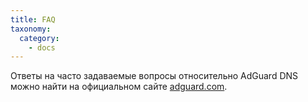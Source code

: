 ```yaml
---
title: FAQ
taxonomy:
  category:
    - docs
---
```


Ответы на часто задаваемые вопросы относительно AdGuard DNS можно найти на официальном сайте [adguard.com](https://adguard-dns.com/ru/welcome.html).
